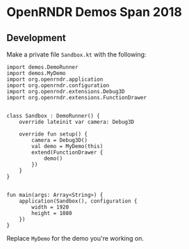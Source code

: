 # OpenRNDR Demos Span 2018


## Development
Make a private file `Sandbox.kt` with the following:
```
import demos.DemoRunner
import demos.MyDemo
import org.openrndr.application
import org.openrndr.configuration
import org.openrndr.extensions.Debug3D
import org.openrndr.extensions.FunctionDrawer


class Sandbox : DemoRunner() {
    override lateinit var camera: Debug3D

    override fun setup() {
        camera = Debug3D()
        val demo = MyDemo(this)
        extend(FunctionDrawer {
            demo()
        })
    }
}


fun main(args: Array<String>) {
    application(Sandbox(), configuration {
        width = 1920
        height = 1080
    })
}
```
Replace `MyDemo` for the demo you're working on.